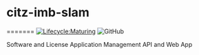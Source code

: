 # citz-imb-slam

=======
[![Lifecycle:Maturing](https://img.shields.io/badge/Lifecycle-Maturing-007EC6)](<Redirect-URL>)
![GitHub](https://img.shields.io/github/license/bcgov/citz-imb)

Software and License Application Management  API and Web App


